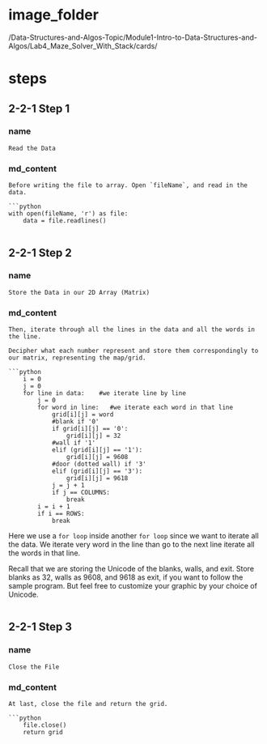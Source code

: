 # image_folder
/Data-Structures-and-Algos-Topic/Module1-Intro-to-Data-Structures-and-Algos/Lab4_Maze_Solver_With_Stack/cards/
 
# steps

## 2-2-1 Step 1

### name
```
Read the Data
```
 
### md_content
```
Before writing the file to array. Open `fileName`, and read in the data. 

```python
with open(fileName, 'r') as file:
	data = file.readlines()
```
```
```

## 2-2-1 Step 2

### name
```
Store the Data in our 2D Array (Matrix)
```

### md_content
```
Then, iterate through all the lines in the data and all the words in the line. 

Decipher what each number represent and store them correspondingly to our matrix, representing the map/grid.

```python
    i = 0
    j = 0
    for line in data:    #we iterate line by line
        j = 0
        for word in line:   #we iterate each word in that line
            grid[i][j] = word		
			#blank if '0'
            if grid[i][j] == '0':
                grid[i][j] = 32
			#wall if '1'
            elif (grid[i][j] == '1'):
                grid[i][j] = 9608
			#door (dotted wall) if '3'
            elif (grid[i][j] == '3'):
                grid[i][j] = 9618
            j = j + 1
            if j == COLUMNS:
                break	
        i = i + 1
        if i == ROWS:
            break
```

Here we use a `for loop`  inside another `for loop`  since we want to iterate all the data. We iterate very word in the line than go to the next line iterate all the words in that line. 

Recall that we are storing the Unicode of the blanks, walls, and exit.  Store blanks as 32, walls as 9608, and 9618 as exit, if you want to follow the sample program. But feel free to customize your graphic by your choice of Unicode.
```
```

## 2-2-1 Step 3

### name
```
Close the File
```

### md_content
```
At last, close the file and return the grid.

```python
    file.close()
    return grid
```
```
